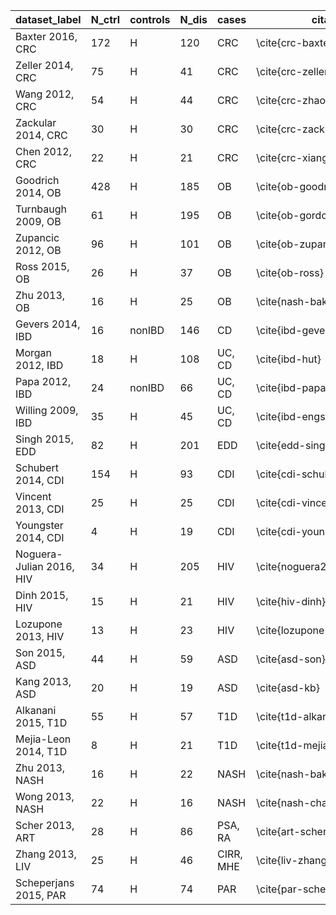 dataset_label | N_ctrl | controls | N_dis | cases | citation
----------|----------|----------|----------|----------|----------
Baxter 2016, CRC | 172 | H | 120 | CRC | \cite{crc-baxter}
Zeller 2014, CRC | 75 | H | 41 | CRC | \cite{crc-zeller}
Wang 2012, CRC | 54 | H | 44 | CRC | \cite{crc-zhao}
Zackular 2014, CRC | 30 | H | 30 | CRC | \cite{crc-zackular}
Chen 2012, CRC | 22 | H | 21 | CRC | \cite{crc-xiang}
Goodrich 2014, OB | 428 | H | 185 | OB | \cite{ob-goodrich}
Turnbaugh 2009, OB | 61 | H | 195 | OB | \cite{ob-gordon}
Zupancic 2012, OB | 96 | H | 101 | OB | \cite{ob-zupancic}
Ross 2015, OB | 26 | H | 37 | OB | \cite{ob-ross}
Zhu 2013, OB | 16 | H | 25 | OB | \cite{nash-baker}
Gevers 2014, IBD | 16 | nonIBD | 146 | CD | \cite{ibd-gevers}
Morgan 2012, IBD | 18 | H | 108 | UC, CD | \cite{ibd-hut}
Papa 2012, IBD | 24 | nonIBD | 66 | UC, CD | \cite{ibd-papa}
Willing 2009, IBD | 35 | H | 45 | UC, CD | \cite{ibd-engstrand}
Singh 2015, EDD | 82 | H | 201 | EDD | \cite{edd-singh}
Schubert 2014, CDI | 154 | H | 93 | CDI | \cite{cdi-schubert}
Vincent 2013, CDI | 25 | H | 25 | CDI | \cite{cdi-vincent}
Youngster 2014, CDI | 4 | H | 19 | CDI | \cite{cdi-youngster}
Noguera-Julian 2016, HIV | 34 | H | 205 | HIV | \cite{noguera2016gut}
Dinh 2015, HIV | 15 | H | 21 | HIV | \cite{hiv-dinh}
Lozupone 2013, HIV | 13 | H | 23 | HIV | \cite{lozupone2013alterations}
Son 2015, ASD | 44 | H | 59 | ASD | \cite{asd-son}
Kang 2013, ASD | 20 | H | 19 | ASD | \cite{asd-kb}
Alkanani 2015, T1D | 55 | H | 57 | T1D | \cite{t1d-alkanani}
Mejia-Leon 2014, T1D | 8 | H | 21 | T1D | \cite{t1d-mejia}
Zhu 2013, NASH | 16 | H | 22 | NASH | \cite{nash-baker}
Wong 2013, NASH | 22 | H | 16 | NASH | \cite{nash-chan}
Scher 2013, ART | 28 | H | 86 | PSA, RA | \cite{art-scher}
Zhang 2013, LIV | 25 | H | 46 | CIRR, MHE | \cite{liv-zhang}
Scheperjans 2015, PAR | 74 | H | 74 | PAR | \cite{par-schep}
